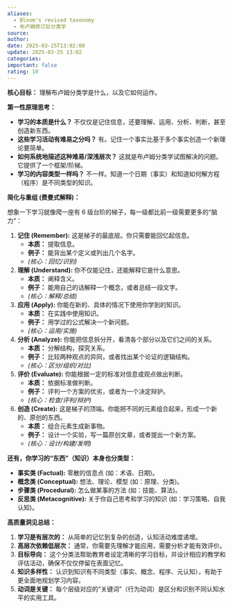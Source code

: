 ```yaml
---
aliases:
  - Bloom's revised taxonomy
  - 布卢姆修订后分类学
source: 
author: 
date: 2025-03-25T13:02:00
update: 2025-03-25 13:02
categories: 
important: false
rating: 10
---
```



**核心目标：** 理解布卢姆分类学是什么，以及它如何运作。

**第一性原理思考：**
*   **学习的本质是什么？** 不仅仅是记住信息，还要理解、运用、分析、判断，甚至创造新东西。
*   **这些学习活动有难易之分吗？** 有。记住一个事实比基于多个事实创造一个新理论要简单。
*   **如何系统地描述这种难易/深浅层次？** 这就是布卢姆分类学试图解决的问题。它提供了一个框架/阶梯。
*   **学习的内容类型一样吗？** 不一样。知道一个日期（事实）和知道如何解方程（程序）是不同类型的知识。

**简化与重组 (费曼式解释)：**

想象一下学习就像爬一座有 6 级台阶的梯子，每一级都比前一级需要更多的“脑力”：

1.  **记住 (Remember):** 这是梯子的最底层。你只需要能回忆起信息。
    *   **本质：** 提取信息。
    *   **例子：** 能背出某个定义或列出几个名字。
    *   *(核心：回忆/识别)*
2.  **理解 (Understand):** 你不仅能记住，还能解释它是什么意思。
    *   **本质：** 阐释含义。
    *   **例子：** 能用自己的话解释一个概念，或者总结一段文字。
    *   *(核心：解释/总结)*
3.  **应用 (Apply):** 你能在新的、具体的情况下使用你学到的知识。
    *   **本质：** 在实践中使用知识。
    *   **例子：** 用学过的公式解决一个新问题。
    *   *(核心：运用/实施)*
4.  **分析 (Analyze):** 你能把信息拆分开，看清各个部分以及它们之间的关系。
    *   **本质：** 分解结构，探究关系。
    *   **例子：** 比较两种观点的异同，或者找出某个论证的逻辑结构。
    *   *(核心：区分/组织/对比)*
5.  **评价 (Evaluate):** 你能根据一定的标准对信息或观点做出判断。
    *   **本质：** 依据标准做判断。
    *   **例子：** 评判一个方案的优劣，或者为一个决定辩护。
    *   *(核心：检查/评判/辩护)*
6.  **创造 (Create):** 这是梯子的顶端。你能把不同的元素组合起来，形成一个新的、原创的东西。
    *   **本质：** 组合元素生成新事物。
    *   **例子：** 设计一个实验，写一篇原创文章，或者提出一个新方案。
    *   *(核心：设计/构建/发明)*

**还有，你学习的“东西”（知识）本身也分类型：**

*   **事实类 (Factual):** 零散的信息点 (如：术语、日期)。
*   **概念类 (Conceptual):** 想法、理论、模型 (如：原理、分类)。
*   **步骤类 (Procedural):** 怎么做某事的方法 (如：技能、算法)。
*   **反思类 (Metacognitive):** 关于你自己思考和学习的知识 (如：学习策略、自我认知)。

**高质量洞见总结：**

1.  **学习是有层次的：** 从简单的记忆到复杂的创造，认知活动难度递增。
2.  **高层次依赖低层次：** 通常，你需要先理解才能应用，需要分析才能有效评价。
3.  **目标导向：** 这个分类法帮助教育者设定清晰的学习目标，并设计相应的教学和评估活动，确保不仅仅停留在表面记忆。
4.  **知识多样性：** 认识到知识有不同类型（事实、概念、程序、元认知），有助于更全面地规划学习内容。
5.  **动词是关键：** 每个层级对应的“关键词”（行为动词）是区分和识别不同认知水平的实用工具。

